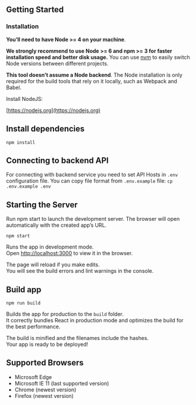 
## Getting Started

### Installation

**You’ll need to have Node >= 4 on your machine**.

**We strongly recommend to use Node >= 6 and npm >= 3 for faster installation speed and better disk usage.** You can use [nvm](https://github.com/creationix/nvm#usage) to easily switch Node versions between different projects.

**This tool doesn’t assume a Node backend**. The Node installation is only required for the build tools that rely on it locally, such as Webpack and Babel.

Install NodeJS:

[https://nodejs.org](https://nodejs.org)


## Install dependencies

`npm install`

## Connecting to backend API
For connecting with backend service you need to set API Hosts in `.env` configuration file.
You can copy file format from `.env.example` file:
`cp .env.example .env`

## Starting the Server
Run npm start to launch the development server. The browser will open automatically with the created app’s URL.

`npm start`

Runs the app in development mode.<br>
Open [http://localhost:3000](http://localhost:3000) to view it in the browser.

The page will reload if you make edits.<br>
You will see the build errors and lint warnings in the console.


## Build app
`npm run build`

Builds the app for production to the `build` folder.<br>
It correctly bundles React in production mode and optimizes the build for the best performance.

The build is minified and the filenames include the hashes.<br>
Your app is ready to be deployed!

## Supported Browsers
- Microsoft Edge
- Microsoft IE 11 (last supported version)
- Chrome (newest version)
- Firefox (newest version)
